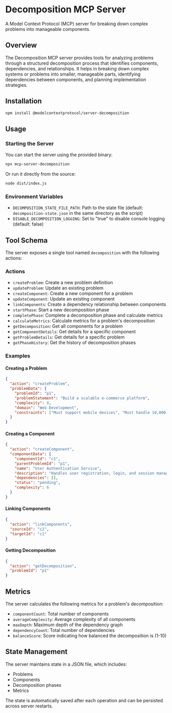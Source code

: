 # Decomposition MCP Server

A Model Context Protocol (MCP) server for breaking down complex problems into manageable components.

## Overview

The Decomposition MCP server provides tools for analyzing problems through a structured decomposition process that identifies components, dependencies, and relationships. It helps in breaking down complex systems or problems into smaller, manageable parts, identifying dependencies between components, and planning implementation strategies.

## Installation

```bash
npm install @modelcontextprotocol/server-decomposition
```

## Usage

### Starting the Server

You can start the server using the provided binary:

```bash
npx mcp-server-decomposition
```

Or run it directly from the source:

```bash
node dist/index.js
```

### Environment Variables

- `DECOMPOSITION_STATE_FILE_PATH`: Path to the state file (default: `decomposition-state.json` in the same directory as the script)
- `DISABLE_DECOMPOSITION_LOGGING`: Set to "true" to disable console logging (default: false)

## Tool Schema

The server exposes a single tool named `decomposition` with the following actions:

### Actions

- `createProblem`: Create a new problem definition
- `updateProblem`: Update an existing problem
- `createComponent`: Create a new component for a problem
- `updateComponent`: Update an existing component
- `linkComponents`: Create a dependency relationship between components
- `startPhase`: Start a new decomposition phase
- `completePhase`: Complete a decomposition phase and calculate metrics
- `calculateMetrics`: Calculate metrics for a problem's decomposition
- `getDecomposition`: Get all components for a problem
- `getComponentDetails`: Get details for a specific component
- `getProblemDetails`: Get details for a specific problem
- `getPhaseHistory`: Get the history of decomposition phases

### Examples

#### Creating a Problem

```json
{
  "action": "createProblem",
  "problemData": {
    "problemId": "p1",
    "problemStatement": "Build a scalable e-commerce platform",
    "complexity": 8,
    "domain": "Web Development",
    "constraints": ["Must support mobile devices", "Must handle 10,000 concurrent users"]
  }
}
```

#### Creating a Component

```json
{
  "action": "createComponent",
  "componentData": {
    "componentId": "c1",
    "parentProblemId": "p1",
    "name": "User Authentication Service",
    "description": "Handles user registration, login, and session management",
    "dependencies": [],
    "status": "pending",
    "complexity": 6
  }
}
```

#### Linking Components

```json
{
  "action": "linkComponents",
  "sourceId": "c2",
  "targetId": "c1"
}
```

#### Getting Decomposition

```json
{
  "action": "getDecomposition",
  "problemId": "p1"
}
```

## Metrics

The server calculates the following metrics for a problem's decomposition:

- `componentCount`: Total number of components
- `averageComplexity`: Average complexity of all components
- `maxDepth`: Maximum depth of the dependency graph
- `dependencyCount`: Total number of dependencies
- `balanceScore`: Score indicating how balanced the decomposition is (1-10)

## State Management

The server maintains state in a JSON file, which includes:

- Problems
- Components
- Decomposition phases
- Metrics

The state is automatically saved after each operation and can be persisted across server restarts.